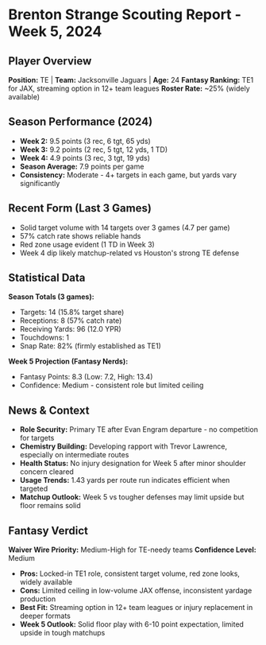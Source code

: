 # Brenton Strange Scouting Report - Week 5, 2024

## Player Overview
**Position:** TE | **Team:** Jacksonville Jaguars | **Age:** 24
**Fantasy Ranking:** TE1 for JAX, streaming option in 12+ team leagues
**Roster Rate:** ~25% (widely available)

## Season Performance (2024)
- **Week 2:** 9.5 points (3 rec, 6 tgt, 65 yds)
- **Week 3:** 9.2 points (2 rec, 5 tgt, 12 yds, 1 TD)
- **Week 4:** 4.9 points (3 rec, 3 tgt, 19 yds)
- **Season Average:** 7.9 points per game
- **Consistency:** Moderate - 4+ targets in each game, but yards vary significantly

## Recent Form (Last 3 Games)
- Solid target volume with 14 targets over 3 games (4.7 per game)
- 57% catch rate shows reliable hands
- Red zone usage evident (1 TD in Week 3)
- Week 4 dip likely matchup-related vs Houston's strong TE defense

## Statistical Data
**Season Totals (3 games):**
- Targets: 14 (15.8% target share)
- Receptions: 8 (57% catch rate)
- Receiving Yards: 96 (12.0 YPR)
- Touchdowns: 1
- Snap Rate: 82% (firmly established as TE1)

**Week 5 Projection (Fantasy Nerds):**
- Fantasy Points: 8.3 (Low: 7.2, High: 13.4)
- Confidence: Medium - consistent role but limited ceiling

## News & Context
- **Role Security:** Primary TE after Evan Engram departure - no competition for targets
- **Chemistry Building:** Developing rapport with Trevor Lawrence, especially on intermediate routes
- **Health Status:** No injury designation for Week 5 after minor shoulder concern cleared
- **Usage Trends:** 1.43 yards per route run indicates efficient when targeted
- **Matchup Outlook:** Week 5 vs tougher defenses may limit upside but floor remains solid

## Fantasy Verdict
**Waiver Wire Priority:** Medium-High for TE-needy teams
**Confidence Level:** Medium

- **Pros:** Locked-in TE1 role, consistent target volume, red zone looks, widely available
- **Cons:** Limited ceiling in low-volume JAX offense, inconsistent yardage production
- **Best Fit:** Streaming option in 12+ team leagues or injury replacement in deeper formats
- **Week 5 Outlook:** Solid floor play with 6-10 point expectation, limited upside in tough matchups